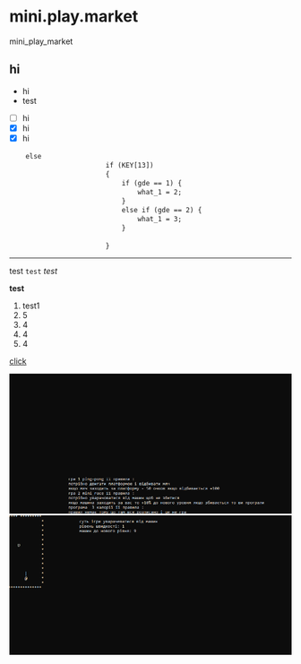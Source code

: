 # mini.play.market
mini_play_market
## hi
- hi
- test

* [ ] hi
* [x] hi
* [x] hi

```
	else
						if (KEY[13])
						{
							if (gde == 1) {
								what_1 = 2;
							}
							else if (gde == 2) {
								what_1 = 3;
							}

						}
```
---
test `test` *test*

**test**

1. test1
2. 5
3. 4
4. 4
5. 4

[click](https://github.com/Hiago2007/mini.play.market/tree/master)

![1](img/pravila.png)
![1](img/lvl_1.png)






